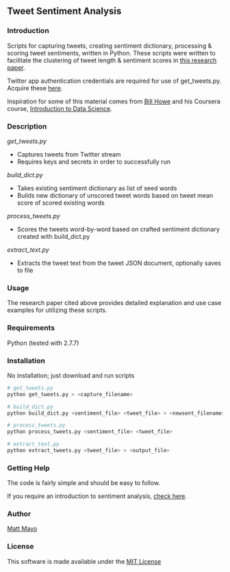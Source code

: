 ## Tweet Sentiment Analysis

### Introduction

Scripts for capturing tweets, creating sentiment dictionary, processing & scoring tweet sentiments, written in Python. These scripts were written to facilitate the clustering of tweet length & sentiment scores in [this research paper](http://arxiv.org/pdf/1406.3287v3.pdf).

Twitter app authentication credentials are required for use of get_tweets.py. Acquire these [here](https://dev.twitter.com/).

Inspiration for some of this material comes from [Bill Howe](http://homes.cs.washington.edu/~billhowe/) and his Coursera course, [Introduction to Data Science](https://www.coursera.org/course/datasci).

### Description

*get_tweets.py*

- Captures tweets from Twitter stream
- Requires keys and secrets in order to successfully run

*build_dict.py*

- Takes existing sentiment dictionary as list of seed words
- Builds new dictionary of unscored tweet words based on tweet mean score of scored existing words

*process_tweets.py*

- Scores the tweets word-by-word based on crafted sentiment dictionary created with build_dict.py

*extract_text.py*

- Extracts the tweet text from the tweet JSON document, optionally saves to file
 
### Usage

The research paper cited above provides detailed explanation and use case examples for utilizing these scripts.

### Requirements

Python (tested with 2.7.7)

### Installation

No installation; just download and run scripts

```python
# get_tweets.py
python get_tweets.py > <capture_filename>

# build_dict.py
python build_dict.py <sentiment_file> <tweet_file> > <newsent_filename>

# process_tweets.py
python process_tweets.py <sentiment_file> <tweet_file>

# extract_text.py
python extract_tweets.py <tweet_file> > <output_file>
```

### Getting Help

The code is fairly simple and should be easy to follow.

If you require an introduction to sentiment analysis, [check here](http://en.wikipedia.org/wiki/Sentiment_analysis).

### Author

[Matt Mayo](http://about.me/mattmayo)

### License

This software is made available under the [MIT License](http://choosealicense.com/licenses/mit/)
